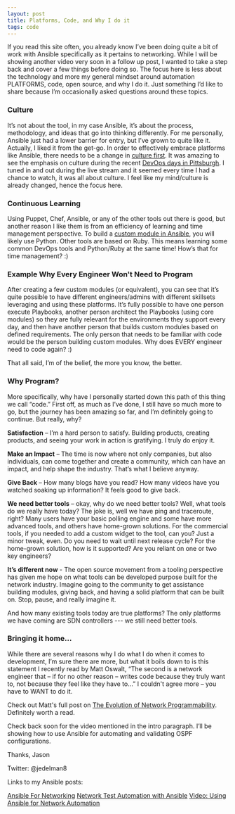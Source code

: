 ```yaml
---
layout: post
title: Platforms, Code, and Why I do it
tags: code
---
```


If you read this site often, you already know I’ve been doing quite a bit of work with Ansible specifically as it pertains to networking.  While I will be showing another video very soon in a follow up post, I wanted to take a step back and cover a few things before doing so.  The focus here is less about the technology and more my general mindset around automation PLATFORMS, code, open source, and why I do it.  Just something I’d like to share because I’m occasionally asked questions around these topics.

### Culture 

It’s not about the tool, in my case Ansible, it’s about the process, methodology, and ideas that go into thinking differently.  For me personally, Ansible just had a lower barrier for entry, but I’ve grown to quite like it.  Actually, I liked it from the get-go.   In order to effectively embrace platforms like Ansible, there needs to be a change in [culture first](http://dev2ops.org/2013/09/john-willis-notes-notable-devops-culture-traits/).  It was amazing to see the emphasis on culture during the recent [DevOps days in Pittsburgh](http://new.livestream.com/accounts/1466347/events/3044568/?utm_source=hootsuite&utm_campaign=hootsuite).  I tuned in and out during the live stream and it seemed every time I had a chance to watch, it was all about culture.  I feel like my mind/culture is already changed, hence the focus here.

### Continuous Learning

Using Puppet, Chef, Ansible, or any of the other tools out there is good, but another reason I like them is from an efficiency of learning and time management perspective.  To build a [custom module in Ansible](http://docs.ansible.com/developing_modules.html), you will likely use Python.  Other tools are based on Ruby.  This means learning some common DevOps tools and Python/Ruby at the same time!  How’s that for time management? :)

### Example Why Every Engineer Won't Need to Program

After creating a few custom modules (or equivalent), you can see that it’s quite possible to have different engineers/admins with different skillsets leveraging and using these platforms.  It’s fully possible to have one person execute Playbooks, another person architect the Playbooks (using core modules) so they are fully relevant for the environments they support every day, and then have another person that builds custom modules based on defined requirements.  The only person that needs to be familiar with code would be the person building custom modules.  Why does EVERY engineer need to code again? :)

That all said, I’m of the belief, the more you know, the better. 

### Why Program? 

More specifically, why have I personally started down this path of this thing we call “code.”  First off, as much as I’ve done, I still have so much more to go, but the journey has been amazing so far, and I’m definitely going to continue.  But really, why?

**Satisfaction** – I’m a hard person to satisfy.  Building products, creating products, and seeing your work in action is gratifying.  I truly do enjoy it.

**Make an Impact** – The time is now where not only companies, but also individuals, can come together and create a community, which can have an impact, and help shape the industry.  That’s what I believe anyway.

**Give Back** – How many blogs have you read?  How many videos have you watched soaking up information?  It feels good to give back.

**We need better tools** – okay, why do we need better tools?  Well, what tools do we really have today?  The joke is, well we have ping and traceroute, right?  Many users have your basic polling engine and some have more advanced tools, and others have home-grown solutions.  For the commercial tools, if you needed to add a custom widget to the tool, can you?  Just a minor tweak, even.  Do you need to wait until next release cycle? For the home-grown solution, how is it supported?  Are you reliant on one or two key engineers?

**It’s different now** - The open source movement from a tooling perspective has given me hope on what tools can be developed purpose built for the network industry.  Imagine going to the community to get assistance building modules, giving back, and having a solid platform that can be built on.  Stop, pause, and really imagine it. 

And how many existing tools today are true platforms?  The only platforms we have coming are SDN controllers --- we still need better tools.

### Bringing it home...

While there are several reasons why I do what I do when it comes to development, I’m sure there are more, but what it boils down to is this statement I recently read by Matt Oswalt, “The second is a network engineer that – if for no other reason – writes code because they truly want to, not because they feel like they have to…”  I couldn't agree more – you have to WANT to do it.

Check out Matt's full post on [The Evolution of Network Programmability](http://keepingitclassless.net/2014/05/evolution-network-programmability/).  Definitely worth a read.

Check back soon for the video mentioned in the intro paragraph.  I’ll be showing how to use Ansible for automating and validating OSPF configurations.

Thanks,
Jason

Twitter:  @jedelman8

Links to my Ansible posts:

[Ansible For Networking](/home/ansible-for-networking)
[Network Test Automation with Ansible](/home/network-test-automation-with-ansible)
[Video: Using Ansible for Network Automation](/home/demo-using-ansible-for-network-automation)
